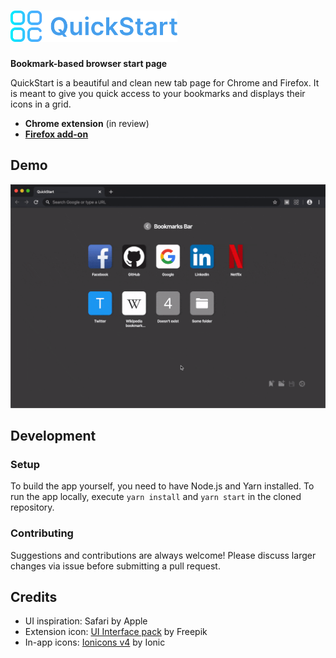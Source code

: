 # <img src="./.github/icon-with-text.svg" height="50" alt="QuickStart" />

**Bookmark-based browser start page**

QuickStart is a beautiful and clean new tab page for Chrome and Firefox. It is meant to give you quick access to your bookmarks and displays their icons in a grid.

- **Chrome extension** (in review)
- **[Firefox add-on](https://addons.mozilla.org/en-US/firefox/addon/quickstart)**

## Demo

![Demo](./.github/demo.gif)

## Development

### Setup

To build the app yourself, you need to have Node.js and Yarn installed. To run the app locally, execute `yarn install` and `yarn start` in the cloned repository.

### Contributing

Suggestions and contributions are always welcome! Please discuss larger changes via issue before submitting a pull request.

## Credits

- UI inspiration: Safari by Apple
- Extension icon: [UI Interface pack](https://www.flaticon.com/packs/ui-interface-24) by Freepik
- In-app icons: [Ionicons v4](https://ionicons.com/v4) by Ionic
